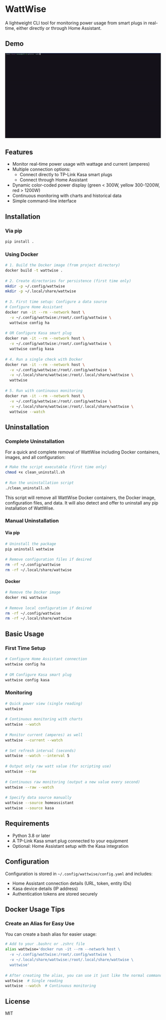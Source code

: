 # WattWise

A lightweight CLI tool for monitoring power usage from smart plugs in real-time, either directly or through Home Assistant.

## Demo

![WattWise Demo](/media/WattWise_demo.gif)

## Features

- Monitor real-time power usage with wattage and current (amperes)
- Multiple connection options:
  - Connect directly to TP-Link Kasa smart plugs
  - Connect through Home Assistant
- Dynamic color-coded power display (green < 300W, yellow 300-1200W, red > 1200W)
- Continuous monitoring with charts and historical data
- Simple command-line interface

## Installation

### Via pip

```bash
pip install .

```

### Using Docker

```bash
# 1. Build the Docker image (from project directory)
docker build -t wattwise .

# 2. Create directories for persistence (first time only)
mkdir -p ~/.config/wattwise
mkdir -p ~/.local/share/wattwise

# 3. First time setup: Configure a data source
# Configure Home Assistant
docker run -it --rm --network host \
  -v ~/.config/wattwise:/root/.config/wattwise \
  wattwise config ha

# OR Configure Kasa smart plug
docker run -it --rm --network host \
  -v ~/.config/wattwise:/root/.config/wattwise \
  wattwise config kasa

# 4. Run a single check with Docker
docker run -it --rm --network host \
  -v ~/.config/wattwise:/root/.config/wattwise \
  -v ~/.local/share/wattwise:/root/.local/share/wattwise \
  wattwise

# 5. Run with continuous monitoring
docker run -it --rm --network host \
  -v ~/.config/wattwise:/root/.config/wattwise \
  -v ~/.local/share/wattwise:/root/.local/share/wattwise \
  wattwise --watch
```

## Uninstallation

### Complete Uninstallation

For a quick and complete removal of WattWise including Docker containers, images, and all configuration:

```bash
# Make the script executable (first time only)
chmod +x clean_uninstall.sh

# Run the uninstallation script
./clean_uninstall.sh
```

This script will remove all WattWise Docker containers, the Docker image, configuration files, and data. It will also detect and offer to uninstall any pip installation of WattWise.

### Manual Uninstallation

#### Via pip

```bash
# Uninstall the package
pip uninstall wattwise

# Remove configuration files if desired
rm -rf ~/.config/wattwise
rm -rf ~/.local/share/wattwise
```

#### Docker

```bash
# Remove the Docker image
docker rmi wattwise

# Remove local configuration if desired
rm -rf ~/.config/wattwise
rm -rf ~/.local/share/wattwise
```

## Basic Usage

### First Time Setup

```bash
# Configure Home Assistant connection
wattwise config ha

# OR Configure Kasa smart plug
wattwise config kasa
```

### Monitoring

```bash
# Quick power view (single reading)
wattwise

# Continuous monitoring with charts
wattwise --watch

# Monitor current (amperes) as well
wattwise --current --watch

# Set refresh interval (seconds)
wattwise --watch --interval 5

# Output only raw watt value (for scripting use)
wattwise --raw

# Continuous raw monitoring (output a new value every second)
wattwise --raw --watch

# Specify data source manually
wattwise --source homeassistant
wattwise --source kasa
```

## Requirements

- Python 3.8 or later
- A TP-Link Kasa smart plug connected to your equipment
- Optional: Home Assistant setup with the Kasa integration

## Configuration

Configuration is stored in `~/.config/wattwise/config.yaml` and includes:
- Home Assistant connection details (URL, token, entity IDs)
- Kasa device details (IP address)
- Authentication tokens are stored securely

## Docker Usage Tips

### Create an Alias for Easy Use

You can create a bash alias for easier usage:

```bash
# Add to your .bashrc or .zshrc file
alias wattwise='docker run -it --rm --network host \
  -v ~/.config/wattwise:/root/.config/wattwise \
  -v ~/.local/share/wattwise:/root/.local/share/wattwise \
  wattwise'

# After creating the alias, you can use it just like the normal command:
wattwise  # Single reading
wattwise --watch  # Continuous monitoring
```

## License

MIT
